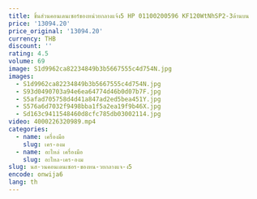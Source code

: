 ```yaml
---
title: ชิ้นส่วนคอนเดนเซอร์ของหน่วยกลางแจ้ง5 HP 01100200596 KF120WtNhSP2-3ด้านบน
price: '13094.20'
price_original: '13094.20'
currency: THB
discount: ''
rating: 4.5
volume: 69
image: S1d9962ca82234849b3b5667555c4d754N.jpg
images:
  - S1d9962ca82234849b3b5667555c4d754N.jpg
  - S93d0490703a94e6ea64774d46b0d07b7F.jpg
  - S5afad705758d4d41a847ad2ed5bea451Y.jpg
  - S576a6d7032f9498bba1f5a2ea19f9b46X.jpg
  - Sd163c9411548460d8cfc785db03002114.jpg
video: 4000226320989.mp4
categories:
  - name: เครื่องมือ
    slug: เคร-องม
  - name: อะไหล่ เครื่องมือ
    slug: อะไหล-เคร-องม
slug: นส-วนคอนเดนเซอร-ของหน-วยกลางแจ-ง5
encode: onwija6
lang: th
---
```

  